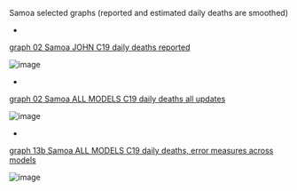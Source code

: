 Samoa selected graphs (reported and estimated daily deaths are smoothed) 

*

[graph 02 Samoa JOHN C19 daily deaths reported](https://github.com/pourmalek/CovidLongitudinal/blob/main/output/countries/Samoa/graph%2002%20Samoa%20JOHN%20C19%20daily%20deaths%20reported.pdf)

![image](https://github.com/pourmalek/CovidLongitudinal/assets/30849720/7aaab10a-e995-493c-ab08-4a49e724b6cc)

*

[graph 02 Samoa ALL MODELS C19 daily deaths all updates](https://github.com/pourmalek/CovidLongitudinal/blob/main/output/countries/Samoa/graph%2002%20Samoa%20ALL%20MODELS%20C19%20daily%20deaths%20all%20updates.pdf)

![image](https://github.com/pourmalek/CovidLongitudinal/assets/30849720/9f34c5c7-e016-455a-b36c-9a6c6ea41a33)

*

[graph 13b Samoa ALL MODELS C19 daily deaths, error measures across models](https://github.com/pourmalek/CovidLongitudinal/blob/main/output/countries/Samoa/graph%2013b%20Samoa%20ALL%20MODELS%20C19%20daily%20deaths%2C%20error%20measures%20across%20models.pdf)

![image](https://github.com/pourmalek/CovidLongitudinal/assets/30849720/7390aa1a-61c2-4dd9-b943-42b1f19e9abb)
